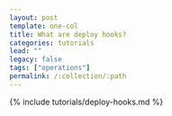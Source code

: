 ```yaml
---
layout: post
template: one-col
title: What are deploy hooks?
categories: tutorials
lead: ""
legacy: false
tags: ["operations"]
permalink: /:collection/:path
---
```


{% include tutorials/deploy-hooks.md %}